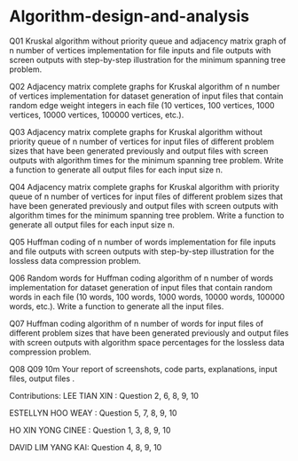 # Algorithm-design-and-analysis
Q01 
Kruskal algorithm without priority queue and adjacency matrix graph of n number of vertices implementation for file inputs and file outputs with screen outputs with step-by-step illustration for the minimum spanning tree problem.

Q02 
Adjacency matrix complete graphs for Kruskal algorithm of n number of vertices implementation for dataset generation of input files that contain random edge weight integers in each file (10 vertices, 100 vertices, 1000 vertices, 10000 vertices, 100000 vertices, etc.). 

Q03
Adjacency matrix complete graphs for Kruskal algorithm without priority queue of n number of vertices for input files of different problem sizes that have been generated previously and output files with screen outputs with algorithm times for the minimum spanning tree problem.
Write a function to generate all output files for each input size n.

Q04 
Adjacency matrix complete graphs for Kruskal algorithm with priority queue of n number of vertices for input files of different problem sizes that have been generated previously and output files with screen outputs with algorithm times for the minimum spanning tree problem.
Write a function to generate all output files for each input size n. 

Q05 
Huffman coding of n number of words implementation for file inputs and file outputs with screen outputs with step-by-step illustration for the lossless data compression problem.

Q06 
Random words for Huffman coding algorithm of n number of words implementation for dataset generation of input files that contain random words in each file (10 words, 100 words, 1000 words, 10000 words, 100000 words, etc.). Write a function to generate all the input files.

Q07 
Huffman coding algorithm of n number of words for input files of different problem sizes that have been generated previously and output files with screen outputs with algorithm space percentages for the lossless data compression problem. 

Q08 Q09 10m
Your  report  of  screenshots,  code  parts,  explanations,  input  files,  output  files .


Contributions: 
LEE TIAN XIN      :  Question 2, 6, 8, 9, 10

ESTELLYN HOO WEAY :  Question 5, 7, 8, 9, 10

HO XIN YONG CINEE :  Question 1, 3, 8, 9, 10

DAVID LIM YANG KAI:  Question 4, 8, 9, 10





